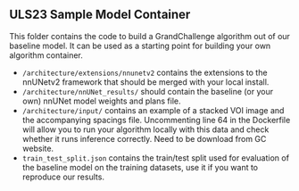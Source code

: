 ## ULS23 Sample Model Container
This folder contains the code to build a GrandChallenge algorithm out of our baseline model. It can be used as a starting point for building your own algorithm container. 

- `/architecture/extensions/nnunetv2` contains the extensions to the nnUNetv2 framework that should be merged with your local install.
- `/architecture/nnUNet_results/` should contain the baseline (or your own) nnUNet model weights and plans file.
- `/architecture/input/` contains an example of a stacked VOI image and the accompanying spacings file. Uncommenting line 64 in the Dockerfile will allow you to run your algorithm locally with this data and check whether it runs inference correctly. Need to be download from GC website.
- `train_test_split.json` contains the train/test split used for evaluation of the baseline model on the training datasets, use it if you want to reproduce our results.
